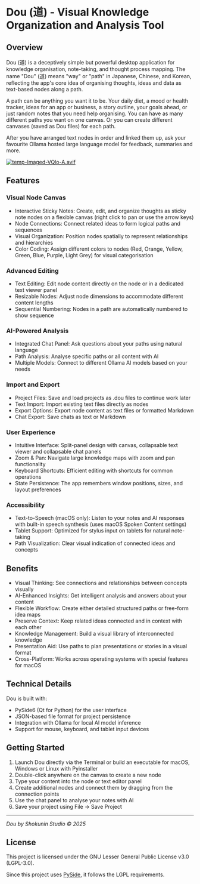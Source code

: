 # Dou (道) - Visual Knowledge Organization and Analysis Tool

## Overview

Dou (道) is a deceptively simple but powerful desktop application for knowledge organisation, note-taking, and thought process mapping. The name "Dou" (道) means "way" or "path" in Japanese, Chinese, and Korean, reflecting the app's core idea of organising thoughts, ideas and data as text-based nodes along a path.

A path can be anything you want it to be. Your daily diet, a mood or health tracker,  ideas for an app or business, a story outline, your goals ahead, or just random notes that you need help organising. You can have as many different paths you want on one canvas. Or you can create different canvases (saved as Dou files) for each path.

After you have arranged text nodes in order and linked them up, ask your favourite Ollama hosted large language model for feedback, summaries and more.

[![temp-Imaged-VQlo-A.avif](https://i.postimg.cc/4NQ4xNFq/temp-Imaged-VQlo-A.avif)](https://postimg.cc/0br1txv0)

## Features

### Visual Node Canvas
* Interactive Sticky Notes: Create, edit, and organize thoughts as sticky note nodes on a flexible canvas (right click to pan or use the arrow keys)
* Node Connections: Connect related ideas to form logical paths and sequences
* Visual Organization: Position nodes spatially to represent relationships and hierarchies
* Color Coding: Assign different colors to nodes (Red, Orange, Yellow, Green, Blue, Purple, Light Grey) for visual categorisation

### Advanced Editing
* Text Editing: Edit node content directly on the node or in a dedicated text viewer panel
* Resizable Nodes: Adjust node dimensions to accommodate different content lengths
* Sequential Numbering: Nodes in a path are automatically numbered to show sequence

### AI-Powered Analysis
* Integrated Chat Panel: Ask questions about your paths using natural language
* Path Analysis: Analyse specific paths or all content with AI
* Multiple Models: Connect to different Ollama AI models based on your needs

### Import and Export
* Project Files: Save and load projects as .dou files to continue work later
* Text Import: Import existing text files directly as nodes
* Export Options: Export node content as text files or formatted Markdown
* Chat Export: Save chats as text or Markdown

### User Experience
* Intuitive Interface: Split-panel design with canvas, collapsable text viewer and collapsable chat panels
* Zoom & Pan: Navigate large knowledge maps with zoom and pan functionality
* Keyboard Shortcuts: Efficient editing with shortcuts for common operations
* State Persistence: The app remembers window positions, sizes, and layout preferences

### Accessibility
* Text-to-Speech (macOS only): Listen to your notes and AI responses with built-in speech synthesis (uses macOS Spoken Content settings)
* Tablet Support: Optimized for stylus input on tablets for natural note-taking
* Path Visualization: Clear visual indication of connected ideas and concepts

## Benefits
* Visual Thinking: See connections and relationships between concepts visually
* AI-Enhanced Insights: Get intelligent analysis and answers about your content
* Flexible Workflow: Create either detailed structured paths or free-form idea maps
* Preserve Context: Keep related ideas connected and in context with each other
* Knowledge Management: Build a visual library of interconnected knowledge
* Presentation Aid: Use paths to plan presentations or stories in a visual format
* Cross-Platform: Works across operating systems with special features for macOS

## Technical Details

Dou is built with:
* PySide6 (Qt for Python) for the user interface
* JSON-based file format for project persistence
* Integration with Ollama for local AI model inference
* Support for mouse, keyboard, and tablet input devices

## Getting Started
1. Launch Dou directly via the Terminal or build an executable for macOS, Windows or Linux with Pyinstaller
2. Double-click anywhere on the canvas to create a new node
3. Type your content into the node or text editor panel
4. Create additional nodes and connect them by dragging from the connection points
5. Use the chat panel to analyse your notes with AI
6. Save your project using File → Save Project

---
*Dou by Shokunin Studio © 2025*

## License

This project is licensed under the GNU Lesser General Public License v3.0 (LGPL-3.0).

Since this project uses [PySide](https://doc.qt.io/qtforpython-6/licenses.html), it follows the LGPL requirements.
